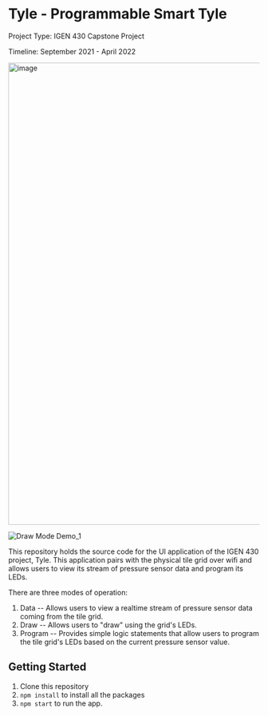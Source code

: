 # Tyle - Programmable Smart Tyle

Project Type: IGEN 430 Capstone Project

Timeline: September 2021 - April 2022

<img width="925" alt="image" src="https://user-images.githubusercontent.com/42523645/160368527-ebdaf929-7c2f-48b3-8b72-260f6ebb475a.png">

![Draw Mode Demo_1](https://user-images.githubusercontent.com/42523645/160369091-d3d2aaf8-633b-49b1-8773-e152cbec4de0.gif)


This repository holds the source code for the UI application of the IGEN 430 project, Tyle. This application pairs with the physical tile grid over wifi and allows users to view its stream of pressure sensor data and program its LEDs.

There are three modes of operation:

1. Data -- Allows users to view a realtime stream of pressure sensor data coming from the tile grid.
2. Draw -- Allows users to "draw" using the grid's LEDs.
3. Program -- Provides simple logic statements that allow users to program the tile grid's LEDs based on the current pressure sensor value.

## Getting Started

1. Clone this repository
2. `npm install` to install all the packages
3. `npm start` to run the app.
